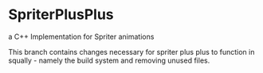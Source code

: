 # SpriterPlusPlus
a C++ Implementation for Spriter animations

This branch contains changes necessary for spriter plus plus to function in squally - namely the build system and removing unused files.
